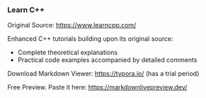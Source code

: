 ### Learn C++

Original Source: https://www.learncpp.com/

Enhanced C++ tutorials building upon its original source:

  -  Complete theoretical explanations
  - Practical code examples accompanied by detailed comments

Download Markdown Viewer: https://typora.io/ (has a trial period)

Free Preview. Paste it here: https://markdownlivepreview.dev/

